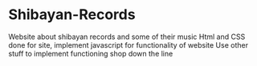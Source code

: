 # Shibayan-Records
Website about shibayan records and some of their music
Html and CSS done for site, implement javascript for functionality of website 
Use other stuff to implement functioning shop down the line
